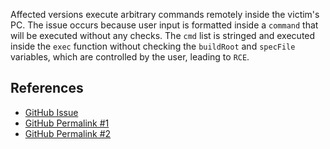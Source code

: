 Affected versions execute arbitrary commands remotely inside the victim's PC. The issue occurs because user input is formatted inside a `command` that will be executed without any checks. The `cmd` list is stringed and executed inside the `exec` function without checking the `buildRoot` and `specFile` variables, which are controlled by the user, leading to `RCE`.

## References

- [GitHub Issue](https://github.com/rictorres/node-rpm-builder/issues/35)
- [GitHub Permalink #1](https://github.com/rictorres/node-rpm-builder/blob/552b627e5c9416d552e0fa1347ef5220de8a7ffb/index.js#L123)
- [GitHub Permalink #2](https://github.com/rictorres/node-rpm-builder/blob/master/index.js#L119)